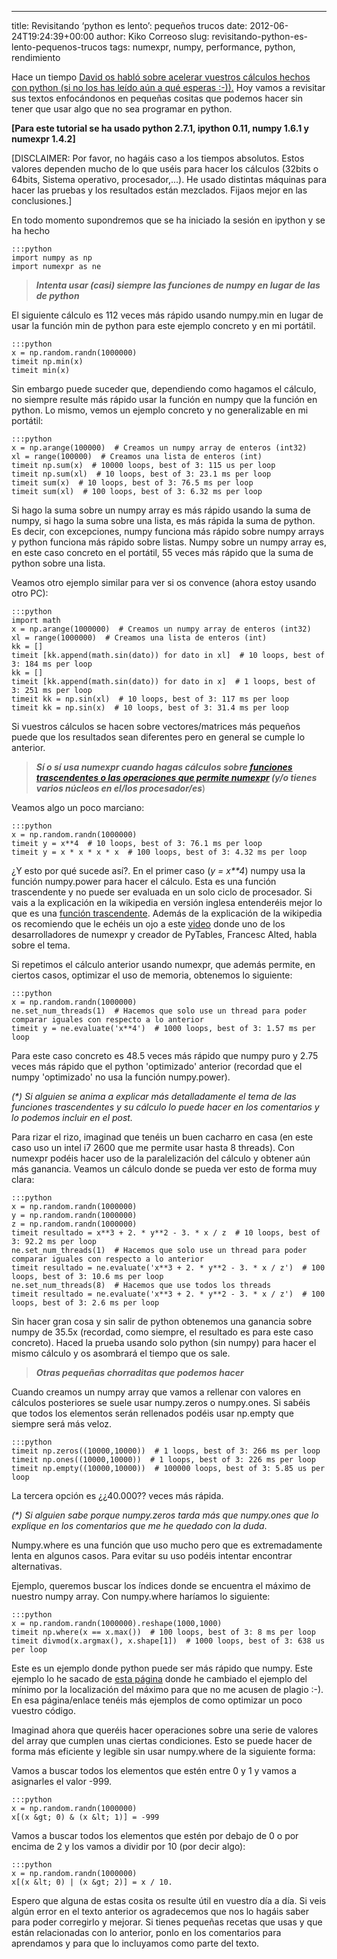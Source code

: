 ---
title: Revisitando &#8216;python es lento&#8217;: pequeños trucos
date: 2012-06-24T19:24:39+00:00
author: Kiko Correoso
slug: revisitando-python-es-lento-pequenos-trucos
tags: numexpr, numpy, performance, python, rendimiento

Hace un tiempo [David os habló sobre acelerar vuestros cálculos hechos con python (si no los has leído aún a qué esperas :-)).](https://www.pybonacci.org/2012/05/01/python-es-lento/) Hoy vamos a revisitar sus textos enfocándonos en pequeñas cositas que podemos hacer sin tener que usar algo que no sea programar en python.

**[Para este tutorial se ha usado python 2.7.1, ipython 0.11, numpy 1.6.1 y numexpr 1.4.2]**

[DISCLAIMER: Por favor, no hagáis caso a los tiempos absolutos. Estos valores dependen mucho de lo que uséis para hacer los cálculos (32bits o 64bits, Sistema operativo, procesador,...). He usado distintas máquinas para hacer las pruebas y los resultados están mezclados. Fijaos mejor en las conclusiones.]

En todo momento supondremos que se ha iniciado la sesión en ipython y se ha hecho

    :::python
    import numpy as np
    import numexpr as ne

> **_Intenta usar (casi) siempre las funciones de numpy en lugar de las de python_**

El siguiente cálculo es 112 veces más rápido usando numpy.min en lugar de usar la función min de python para este ejemplo concreto y en mi portátil.

    :::python
    x = np.random.randn(1000000)
    timeit np.min(x)
    timeit min(x)

Sin embargo puede suceder que, dependiendo como hagamos el cálculo, no siempre resulte más rápido usar la función en numpy que la función en python. Lo mismo, vemos un ejemplo concreto y no generalizable en mi portátil:

    :::python
    x = np.arange(100000)  # Creamos un numpy array de enteros (int32)
    xl = range(100000)  # Creamos una lista de enteros (int)
    timeit np.sum(x)  # 10000 loops, best of 3: 115 us per loop
    timeit np.sum(xl)  # 10 loops, best of 3: 23.1 ms per loop
    timeit sum(x)  # 10 loops, best of 3: 76.5 ms per loop
    timeit sum(xl)  # 100 loops, best of 3: 6.32 ms per loop

Si hago la suma sobre un numpy array es más rápido usando la suma de numpy, si hago la suma sobre una lista, es más rápida la suma de python. Es decir, con excepciones, numpy funciona más rápido sobre numpy arrays y python funciona más rápido sobre listas. Numpy sobre un numpy array es, en este caso concreto en el portátil, 55 veces más rápido que la suma de python sobre una lista.

Veamos otro ejemplo similar para ver si os convence (ahora estoy usando otro PC):

    :::python
    import math
    x = np.arange(1000000)  # Creamos un numpy array de enteros (int32)
    xl = range(1000000)  # Creamos una lista de enteros (int)
    kk = []
    timeit [kk.append(math.sin(dato)) for dato in xl]  # 10 loops, best of 3: 184 ms per loop
    kk = []
    timeit [kk.append(math.sin(dato)) for dato in x]  # 1 loops, best of 3: 251 ms per loop
    timeit kk = np.sin(xl)  # 10 loops, best of 3: 117 ms per loop
    timeit kk = np.sin(x)  # 10 loops, best of 3: 31.4 ms per loop

Si vuestros cálculos se hacen sobre vectores/matrices más pequeños puede que los resultados sean diferentes pero en general se cumple lo anterior.

> _**Sí o sí usa numexpr cuando hagas cálculos sobre [funciones trascendentes o las operaciones que permite numexpr](http://code.google.com/p/numexpr/wiki/UsersGuide#Supported_operators) (y/o tienes varios núcleos en el/los procesador/es**_)

Veamos algo un poco marciano:

    :::python
    x = np.random.randn(1000000)
    timeit y = x**4  # 10 loops, best of 3: 76.1 ms per loop
    timeit y = x * x * x * x  # 100 loops, best of 3: 4.32 ms per loop

¿Y esto por qué sucede así?. En el primer caso (_y = x**4_) numpy usa la función numpy.power para hacer el cálculo. Esta es una función trascendente y no puede ser evaluada en un solo ciclo de procesador. Si vais a la explicación en la wikipedia en versión inglesa entenderéis mejor lo que es una [función trascendente](http://en.wikipedia.org/wiki/Transcendental_function). Además de la explicación de la wikipedia os recomiendo que le echéis un ojo a este [video](http://www.youtube.com/watch?v=J3-oN_TulTg) donde uno de los desarrolladores de numexpr y creador de PyTables, Francesc Alted, habla sobre el tema.

Si repetimos el cálculo anterior usando numexpr, que además permite, en ciertos casos, optimizar el uso de memoria, obtenemos lo siguiente:

    :::python
    x = np.random.randn(1000000)
    ne.set_num_threads(1)  # Hacemos que solo use un thread para poder comparar iguales con respecto a lo anterior
    timeit y = ne.evaluate('x**4')  # 1000 loops, best of 3: 1.57 ms per loop

Para este caso concreto es 48.5 veces más rápido que numpy puro y 2.75 veces más rápido que el python 'optimizado' anterior (recordad que el numpy 'optimizado' no usa la función numpy.power).

_(*) Si alguien se anima a explicar más detalladamente el tema de las funciones trascendentes y su cálculo lo puede hacer en los comentarios y lo podemos incluir en el post._

Para rizar el rizo, imaginad que tenéis un buen cacharro en casa (en este caso uso un intel i7 2600 que me permite usar hasta 8 threads). Con numexpr podéis hacer uso de la paralelización del cálculo y obtener aún más ganancia. Veamos un cálculo donde se pueda ver esto de forma muy clara:

    :::python
    x = np.random.randn(1000000)
    y = np.random.randn(1000000)
    z = np.random.randn(1000000)
    timeit resultado = x**3 + 2. * y**2 - 3. * x / z  # 10 loops, best of 3: 92.2 ms per loop
    ne.set_num_threads(1)  # Hacemos que solo use un thread para poder comparar iguales con respecto a lo anterior
    timeit resultado = ne.evaluate('x**3 + 2. * y**2 - 3. * x / z')  # 100 loops, best of 3: 10.6 ms per loop
    ne.set_num_threads(8)  # Hacemos que use todos los threads
    timeit resultado = ne.evaluate('x**3 + 2. * y**2 - 3. * x / z')  # 100 loops, best of 3: 2.6 ms per loop

Sin hacer gran cosa y sin salir de python obtenemos una ganancia sobre numpy de 35.5x (recordad, como siempre, el resultado es para este caso concreto). Haced la prueba usando solo python (sin numpy) para hacer el mismo cálculo y os asombrará el tiempo que os sale.

> **_Otras pequeñas chorraditas que podemos hacer_**

Cuando creamos un numpy array que vamos a rellenar con valores en cálculos posteriores se suele usar numpy.zeros o numpy.ones. Si sabéis que todos los elementos serán rellenados podéis usar np.empty que siempre será más veloz.

    :::python
    timeit np.zeros((10000,10000))  # 1 loops, best of 3: 266 ms per loop
    timeit np.ones((10000,10000))  # 1 loops, best of 3: 226 ms per loop
    timeit np.empty((10000,10000))  # 100000 loops, best of 3: 5.85 us per loop

La tercera opción es ¿¿40.000?? veces más rápida.

_(*) Si alguien sabe porque numpy.zeros tarda más que numpy.ones que lo explique en los comentarios que me he quedado con la duda_.

Numpy.where es una función que uso mucho pero que es extremadamente lenta en algunos casos. Para evitar su uso podéis intentar encontrar alternativas.

Ejemplo, queremos buscar los índices donde se encuentra el máximo de nuestro numpy array. Con numpy.where haríamos lo siguiente:

    :::python
    x = np.random.randn(1000000).reshape(1000,1000)
    timeit np.where(x == x.max())  # 100 loops, best of 3: 8 ms per loop
    timeit divmod(x.argmax(), x.shape[1])  # 1000 loops, best of 3: 638 us per loop

Este es un ejemplo donde python puede ser más rápido que numpy. Este ejemplo lo he sacado de [esta página](https://scipy.github.io/old-wiki/pages/PerformanceTips.html) donde he cambiado el ejemplo del mínimo por la localización del máximo para que no me acusen de plagio :-). En esa página/enlace tenéis más ejemplos de como optimizar un poco vuestro código.

Imaginad ahora que queréis hacer operaciones sobre una serie de valores del array que cumplen unas ciertas condiciones. Esto se puede hacer de forma más eficiente y legible sin usar numpy.where de la siguiente forma:

Vamos a buscar todos los elementos que estén entre 0 y 1 y vamos a asignarles el valor -999.

    :::python
    x = np.random.randn(1000000)
    x[(x &gt; 0) & (x &lt; 1)] = -999

Vamos a buscar todos los elementos que estén por debajo de 0 o por encima de 2 y los vamos a dividir por 10 (por decir algo):

    :::python
    x = np.random.randn(1000000)
    x[(x &lt; 0) | (x &gt; 2)] = x / 10.

Espero que alguna de estas cosita os resulte útil en vuestro día a día. Si veis algún error en el texto anterior os agradecemos que nos lo hagáis saber para poder corregirlo y mejorar. Si tienes pequeñas recetas que usas y que están relacionadas con lo anterior, ponlo en los comentarios para  aprendamos y para que lo incluyamos como parte del texto.

